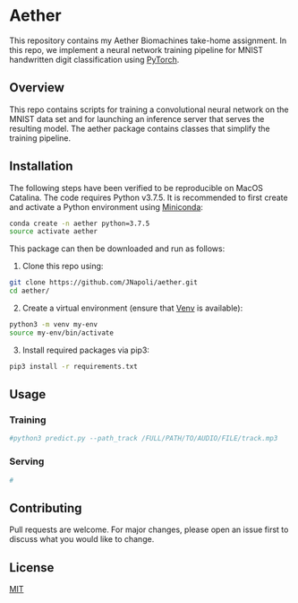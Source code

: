 # Aether
This repository contains my Aether Biomachines take-home assignment. In this
repo, we implement a neural network training pipeline for MNIST handwritten
digit classification using [PyTorch](https://pytorch.org/).

## Overview

This repo contains scripts for training a convolutional neural
network on the MNIST data set and for launching an inference server that
serves the resulting model. The aether package contains
classes that simplify the training pipeline.

## Installation

The following steps have been verified to be reproducible on MacOS Catalina.
The code requires Python v3.7.5. It is recommended to first create and activate
a Python environment using [Miniconda](https://docs.conda.io/en/latest/miniconda.html):

```bash
conda create -n aether python=3.7.5
source activate aether
```

This package can then be downloaded and run as follows:

1. Clone this repo using:
```bash
git clone https://github.com/JNapoli/aether.git
cd aether/
```

2. Create a virtual environment (ensure that [Venv](https://docs.python.org/3.6/library/venv.html#module-venv) is available):
```bash
python3 -m venv my-env
source my-env/bin/activate
```

3. Install required packages via pip3:
```bash
pip3 install -r requirements.txt
```

## Usage

### Training

```bash
#python3 predict.py --path_track /FULL/PATH/TO/AUDIO/FILE/track.mp3
```

### Serving

```bash
#
```

## Contributing
Pull requests are welcome. For major changes, please open an issue first to
discuss what you would like to change.


## License
[MIT](https://choosealicense.com/licenses/mit/)
